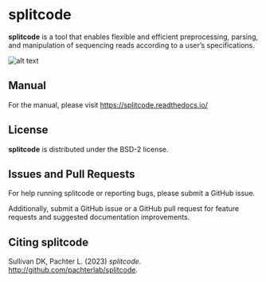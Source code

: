 # splitcode

**splitcode** is a tool that enables flexible and efficient preprocessing, parsing, and manipulation of sequencing reads according to a user’s specifications.

![alt text](https://raw.githubusercontent.com/Yenaled/splitcode/main/figures/splitcode_logo.png?raw=true)

## Manual

For the manual, please visit https://splitcode.readthedocs.io/

## License

**splitcode** is distributed under the BSD-2 license.

## Issues and Pull Requests

For help running splitcode or reporting bugs, please submit a GitHub issue.

Additionally, submit a GitHub issue or a GitHub pull request for feature requests and suggested documentation improvements.

## Citing splitcode

Sullivan DK, Pachter L. (2023) *splitcode*. http://github.com/pachterlab/splitcode.
